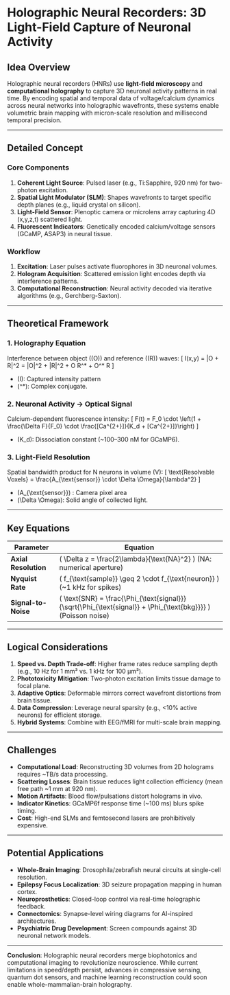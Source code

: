 # Holographic Neural Recorders: 3D Light-Field Capture of Neuronal Activity

## Idea Overview
Holographic neural recorders (HNRs) use **light-field microscopy** and **computational holography** to capture 3D neuronal activity patterns in real time. By encoding spatial and temporal data of voltage/calcium dynamics across neural networks into holographic wavefronts, these systems enable volumetric brain mapping with micron-scale resolution and millisecond temporal precision.

---

## Detailed Concept

### Core Components
1. **Coherent Light Source**: Pulsed laser (e.g., Ti:Sapphire, 920 nm) for two-photon excitation.
2. **Spatial Light Modulator (SLM)**: Shapes wavefronts to target specific depth planes (e.g., liquid crystal on silicon).
3. **Light-Field Sensor**: Plenoptic camera or microlens array capturing 4D (x,y,z,t) scattered light.
4. **Fluorescent Indicators**: Genetically encoded calcium/voltage sensors (GCaMP, ASAP3) in neural tissue.

### Workflow
1. **Excitation**: Laser pulses activate fluorophores in 3D neuronal volumes.
2. **Hologram Acquisition**: Scattered emission light encodes depth via interference patterns.
3. **Computational Reconstruction**: Neural activity decoded via iterative algorithms (e.g., Gerchberg-Saxton).

---

## Theoretical Framework

### 1. Holography Equation
Interference between object (\(O\)) and reference (\(R\)) waves:
\[
I(x,y) = |O + R|^2 = |O|^2 + |R|^2 + O R^* + O^* R
\]
- \(I\): Captured intensity pattern
- \(^*\): Complex conjugate.

### 2. Neuronal Activity → Optical Signal
Calcium-dependent fluorescence intensity:
\[
F(t) = F_0 \cdot \left(1 + \frac{\Delta F}{F_0} \cdot \frac{[Ca^{2+}]}{K_d + [Ca^{2+}]}\right)
\]
- \(K_d\): Dissociation constant (~100–300 nM for GCaMP6).

### 3. Light-Field Resolution
Spatial bandwidth product for N neurons in volume \(V\):
\[
\text{Resolvable Voxels} = \frac{A_{\text{sensor}} \cdot \Delta \Omega}{\lambda^2}
\]
- \(A_{\text{sensor}}\) : Camera pixel area
- \(\Delta \Omega\): Solid angle of collected light.

---

## Key Equations

| Parameter               | Equation                                                                 |
|-------------------------|--------------------------------------------------------------------------|
| **Axial Resolution**    | \( \Delta z = \frac{2\lambda}{\text{NA}^2} \) (NA: numerical aperture)  |
| **Nyquist Rate**        | \( f_{\text{sample}} \geq 2 \cdot f_{\text{neuron}} \) (~1 kHz for spikes) |
| **Signal-to-Noise**     | \( \text{SNR} = \frac{\Phi_{\text{signal}}}{\sqrt{\Phi_{\text{signal}} + \Phi_{\text{bkg}}}} \) (Poisson noise) |

---

## Logical Considerations

1. **Speed vs. Depth Trade-off**: Higher frame rates reduce sampling depth (e.g., 10 Hz for 1 mm³ vs. 1 kHz for 100 µm³).
2. **Phototoxicity Mitigation**: Two-photon excitation limits tissue damage to focal plane.
3. **Adaptive Optics**: Deformable mirrors correct wavefront distortions from brain tissue.
4. **Data Compression**: Leverage neural sparsity (e.g., <10% active neurons) for efficient storage.
5. **Hybrid Systems**: Combine with EEG/fMRI for multi-scale brain mapping.

---

## Challenges

- **Computational Load**: Reconstructing 3D volumes from 2D holograms requires ~TB/s data processing.
- **Scattering Losses**: Brain tissue reduces light collection efficiency (mean free path ~1 mm at 920 nm).
- **Motion Artifacts**: Blood flow/pulsations distort holograms in vivo.
- **Indicator Kinetics**: GCaMP6f response time (~100 ms) blurs spike timing.
- **Cost**: High-end SLMs and femtosecond lasers are prohibitively expensive.

---

## Potential Applications

- **Whole-Brain Imaging**: Drosophila/zebrafish neural circuits at single-cell resolution.
- **Epilepsy Focus Localization**: 3D seizure propagation mapping in human cortex.
- **Neuroprosthetics**: Closed-loop control via real-time holographic feedback.
- **Connectomics**: Synapse-level wiring diagrams for AI-inspired architectures.
- **Psychiatric Drug Development**: Screen compounds against 3D neuronal network models.

---

**Conclusion**: Holographic neural recorders merge biophotonics and computational imaging to revolutionize neuroscience. While current limitations in speed/depth persist, advances in compressive sensing, quantum dot sensors, and machine learning reconstruction could soon enable whole-mammalian-brain holography.